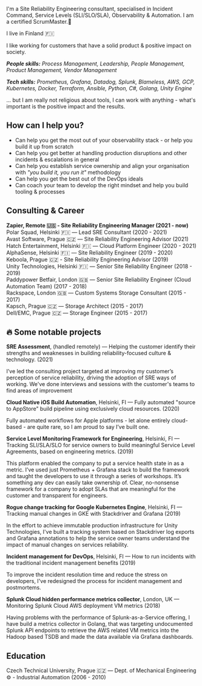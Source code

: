 I'm a Site Reliability Engineering consultant, specialised in Incident Command, Service Levels (SLI/SLO/SLA), Observability & Automation. I am a certified ScrumMaster.👋

I live in Finland 🇫🇮

I like working for customers that have a solid product & positive impact on society.

***People skills:** Process Management, Leadership, People Management, Product Management, Vendor Management*

***Tech skills:** Prometheus, Grafana, Datadog, Splunk, Blameless, AWS, GCP, Kubernetes, Docker, Terraform, Ansible, Python, C#, Golang, Unity Engine*

... but I am really not religious about tools, I can work with anything - what's important is the positive impact and the results.

## How can I help you?
- Can help you get the most out of your observability stack - or help you build it up from scratch
- Can help you get better at handling production disruptions and other incidents & escalations in general
- Can help you establish service ownership and align your organisation with *"you build it, you run it"* methodology
- Can help you get the best out of the DevOps ideals
- Can coach your team to develop the right mindset and help you build tooling & processes

## Consulting & Career
**Zapier, Remote 🇺🇸 - Site Reliability Engineering Manager
(2021 - now)**  
Polar Squad, Helsinki 🇫🇮 — Lead SRE Consultant
(2020 - 2021)  
Avast Software, Prague 🇨🇿 — Site Reliability Engineering Advisor
(2021)  
Hatch Entertainment, Helsinki 🇫🇮 — Cloud Platform Engineer
(2020 - 2021)  
AlphaSense, Helsinki 🇫🇮 — Site Reliability Engineer
(2019 - 2020)  
Keboola, Prague 🇨🇿 - Site Reliability Engineering Advisor
(2019)  
Unity Technologies, Helsinki 🇫🇮 — Senior Site Reliability Engineer
(2018 - 2019)  
Paddypower Betfair, London 🇬🇧 — Senior Site Reliability Engineer (Cloud Automation Team)
(2017 - 2018)  
Rackspace, London 🇬🇧 — Custom Systems Storage Consultant
(2015 - 2017)  
Kapsch, Prague 🇨🇿 — Storage Architect
(2015 - 2017)  
Dell/EMC, Prague 🇨🇿 — Storage Engineer
(2015 - 2017)  

## 🔥 Some notable projects

**SRE Assessment**, (handled remotely) — Helping the customer identify their strengths and weaknesses in building reliability-focused culture & technology. (2021)
  
I’ve led the consulting project targeted at improving my customer’s perception of service reliability, driving the adoption of SRE ways of working. We've done interviews and sessions with the customer's teams to find areas of improvement 

**Cloud Native iOS Build Automation**, Helsinki, FI — Fully automated "source to AppStore" build pipeline using exclusively cloud resources. (2020)
  
Fully automated workflows for Apple platforms - let alone entirely cloud-based - are quite rare, so I am proud to say I’ve built one.


**Service Level Monitoring Framework for Engineering**, Helsinki, FI — Tracking SLI/SLA/SLO for service owners to build meaningful Service Level Agreements, based on engineering metrics. (2019)

This platform enabled the company to put a service health state in as a metric. I’ve used just Prometheus + Grafana stack to build the framework and taught the developers to use it through a series of workshops. It’s something any dev can easily take ownership of. Clear, no-nonsense framework for a company to adopt SLAs that are meaningful for the customer and transparent for engineers.

**Rogue change tracking for Google Kubernetes Engine**, Helsinki, FI — Tracking manual changes in GKE with Stackdriver and Grafana (2019)

In the effort to achieve immutable production infrastructure for Unity Technologies, I've built a tracking system based on Stackdriver log exports and Grafana annotations to help the service owner teams understand the impact of manual changes on services reliability.


**Incident management for DevOps**, Helsinki, FI — How to run incidents with the traditional incident management benefits (2019)

To improve the incident resolution time and reduce the stress on developers, I've redesigned the process for incident management and postmortems.

**Splunk Cloud hidden performance metrics collector**, London, UK — Monitoring Splunk Cloud AWS deployment VM metrics (2018)

Having problems with the performance of Splunk-as-a-Service offering, I have build a metrics collector in Golang, that was targeting undocumented Splunk API endpoints to retrieve the AWS related VM metrics into the Hadoop based TSDB and made the data available via Grafana dashboards.


## Education
Czech Technical University, Prague 🇨🇿 — Dept. of Mechanical Engineering ⚙️ - Industrial Automation
(2006 - 2010)